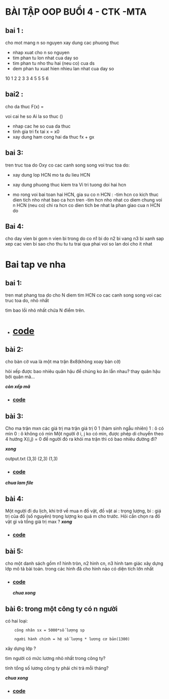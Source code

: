 # BÀI TẬP OOP BUỔI 4 - CTK -MTA

## bai 1 : 
cho mot mang n so nguyen
xay dung cac phuong thuc
+ nhap xuat cho n so nguyen
+ tim phan tu lon nhat cua day so
+ tim phan tu nho thu hai (neu co) cua ds
+ dem phan tu xuat hien nhieu lan nhat cua day so

10
1 2 2 3 3 4 5 5 5 6


## bai2 : 
cho da thuc F(x) = 

voi cai he so Ai la so thuc ()

+ nhap cac he so cua da thuc
+ tinh gia tri fx tai x = x0
+ xay dung ham cong hai da thuc fx + gx

## bai 3:

tren truc toa do Oxy co cac canh song song voi truc toa do:
+ xay dung lop HCN mo ta du lieu HCN

+ xay dung phuong thuc kiem tra Vi tri tuong doi hai hcn

+ mo rong voi bai toan hai HCN, gia su co n HCN :
	-tim hcn co kich thuc dien tich nho nhat bao ca hcn tren
	-tim hcn nho nhat co diem chung voi n HCN (neu co)
	chi ra hcn co dien tich be nhat la phan giao cua n HCN do



## Bai 4:
cho day vien bi gom n vien bi trong do co 
n1 bi do
n2 bi vang
n3 bi xanh
sap xep cac vien bi
sao cho thu tu tu trai qua phai voi so lan doi cho it nhat


# Bai tap ve nha
## bai 1: 
tren mat phang toa do cho N diem
tim HCN co cac canh song song voi cac truc toa do, nhỏ nhất

tìm bao lồi nhỏ nhất chứa N điểm trên.

- # [code](Bai1_hinhchunhat/class/main.cpp)

## bài 2: 
cho bàn cờ vua là một ma trận 8x8(không xoay bàn cờ) 

hỏi xếp được bao nhiêu quân hậu để chúng ko ăn lẫn nhau?
thay quân hậu bởi quân mã...

***còn xếp mã***

- ### [code](bai2_xephau/xepHau)

## bài 3: 
Cho ma trận mxn 
các giá trị ma trận giá trị 0 1 (hàm sinh ngẫu nhiên)
1 : ô có mìn 
0 : ô không có mìn
Một người ở i, j ko có mìn, được phép di chuyển theo 4 hướng X(i,j) = 0
để người đó ra khỏi ma trận thì có bao nhiêu đường đi?

***xong***

output.txt
(3,3) (2,3) (1,3)

- ### [code](bai3_domin/domin.cpp)

***chua lam file***


  
## bài 4: 
Một người đi du lịch, khi trở về mua n đồ vật, 
đồ vật ai : trọng lượng, bi : giá trị của đồ (số nguyên)
trọng lượng ko quá m cho trước.
Hỏi cần chọn ra đồ vật gì và tổng giá trị max ?
***xong***
- ### [code](bai4_nguoiDulich)

## bài 5: 
cho một danh sách gồm n1 hình tròn, n2 hình cn, n3 hình tam giác
xây dựng lớp mô tả bài toán.
trong các hình đã cho hình nào có diện tích lớn nhất
- ### [code](bai5_TronHCN)
  ***chua xong***
## bài 6: trong một công ty có n người 
có hai loại: 	
		
		công nhân sx = 5000*số lượng sp
		
		người hành chính = hệ số lượng * lương cơ bản(1300)

xây dựng lớp ?

tìm người có mức lương nhỏ nhất trong công ty?

tính tổng số lương công ty phải chi trả mỗi tháng?

***chua xong***
- ### [code](bai6_congty)

